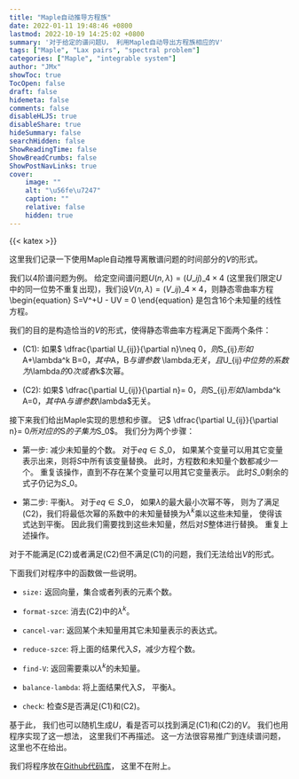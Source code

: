 ```yaml
---
title: "Maple自动推导方程族"
date: 2022-01-11 19:48:46 +0800
lastmod: 2022-10-19 14:25:02 +0800
summary: '对于给定的谱问题U， 利用Maple自动导出方程族相应的V'
tags: ["Maple", "Lax pairs", "spectral problem"]
categories: ["Maple", "integrable system"]
author: "JMx"
showToc: true
TocOpen: false
draft: false
hidemeta: false
comments: false
disableHLJS: true 
disableShare: true
hideSummary: false
searchHidden: false
ShowReadingTime: false
ShowBreadCrumbs: false
ShowPostNavLinks: true
cover:
    image: ""  
    alt: "\u56fe\u7247"  
    caption: "" 
    relative: false 
    hidden: true 
---
```



{{< katex >}}


	
这里我们记录一下使用Maple自动推导离散谱问题的时间部分的$V$的形式。

我们以$4$阶谱问题为例。 给定空间谱问题$U(n, \lambda)=(U\_{ij})\_{4\times 4}$ (这里我们限定$U$中的同一位势不重复出现)，我们设$V(n, \lambda)=(V\_{ij})\_{4\times 4}$，则静态零曲率方程
\begin{equation}
	S=V^+U - UV = 0
\end{equation}
是包含$16$个未知量的线性方程。 

我们的目的是构造恰当的$V$的形式，使得静态零曲率方程满足下面两个条件：
- (C1): 如果$ \dfrac{\partial U\_{ij}}{\partial n}\neq 0$，则$S\_{ij}$形如$A+\lambda^k B=0$，其中$A，B$与谱参数$ \lambda$无关，且$U\_{ij}$中位势的系数为$\lambda$的$0$次或者$k$次幂。

- (C2): 如果$ \dfrac{\partial U\_{ij}}{\partial n}= 0$，则$S\_{ij}$形如$\lambda^k A=0$，其中$A$与谱参数$\lambda$无关。

接下来我们给出Maple实现的思想和步骤。 记$ \dfrac{\partial U\_{ij}}{\partial n}= 0$所对应的$S$的子集为$S\_0$。 我们分为两个步骤： 

- 第一步: 减少未知量的个数。 对于$eq\in S\_0$， 如果某个变量可以用其它变量表示出来，则将$S$中所有该变量替换。 此时，方程数和未知量个数都减少一个。 重复该操作，直到不存在某个变量可以用其它变量表示。 此时$S\_0$剩余的式子仍记为$S\_0$。

- 第二步: 平衡$\lambda$。 对于$eq\in S\_0$， 如果$\lambda$的最大最小次幂不等， 则为了满足(C2)，我们将最低次幂的系数中的未知量替换为$\lambda^k$乘以这些未知量， 使得该式达到平衡。 因此我们需要找到这些未知量，然后对$S$整体进行替换。 重复上述操作。


对于不能满足(C2)或者满足(C2)但不满足(C1)的问题，我们无法给出$V$的形式。

下面我们对程序中的函数做一些说明。

- `size:` 返回向量，集合或者列表的元素个数。

- `format-szce`: 消去(C2)中的$\lambda^k$。

- `cancel-var`: 返回某个未知量用其它未知量表示的表达式。

- `reduce-szce`: 将上面的结果代入$S$，减少方程个数。

- `find-V`: 返回需要乘以$\lambda^k$的未知量。

- `balance-lambda`: 将上面结果代入$S$， 平衡$\lambda$。

- `check`: 检查$S$是否满足(C1)和(C2)。


基于此， 我们也可以随机生成$U$，看是否可以找到满足(C1)和(C2)的$V$。 我们也用程序实现了这一想法， 这里我们不再描述。 这一方法很容易推广到连续谱问题，这里也不在给出。

我们将程序放在[Github代码库](https://github.com/jiandandaoxingfu/derive-hierarchy-V)， 这里不在附上。
